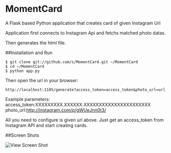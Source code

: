 MomentCard
==========

A Flask based Python application that creates card of given Instagram Url

Application first connects to Instagram Api and fetchs matched photo datas.<br/>

Then generates the html file.

##Installation and Run

```
$ git clone git://github.com/s/MomentCard.git ~/MomentCard
$ cd ~/MomentCard
$ python app.py
```
Then open the url in your browser:

<code>http://localhost:1105/generate?access_token=access_token&photo_url=url</code>

Example parameters:
access_token:XXXXXXXXX.XXXXXX.XXXXXXXXXXXXXXXXXXXXXX
photo_url:http://instagram.com/p/gWUeJnn0t3/

All you need to configure is given url above. Just get an access_token from Instagram API and start creating cards.

##Screen Shots

![View Screen Shot](https://raw.github.com/s/MomentCard/master/static/ss.png)